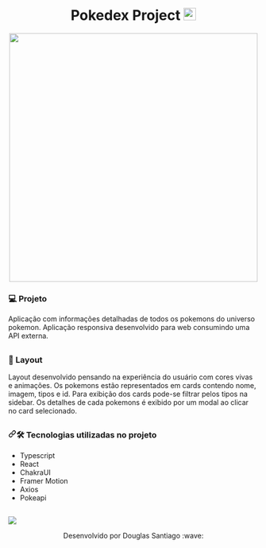 <h1 align="center">
  Pokedex Project
  <img src='https://pokedex-project-reactjs.vercel.app/pokebolaS.png' alt='pokeball' width='25'  />
</h1>

<p align="center">
  <img src="public/pokedexgif.gif" width='500' />
</p>

 <h3>💻 Projeto</h3>
<p dir="auto">
  Aplicação com informações detalhadas de todos os pokemons do universo pokemon. Aplicação responsiva desenvolvido para web consumindo uma API externa.
</p>

## <h3> 🎨 Layout</h3>
Layout desenvolvido pensando na experiência do usuário com cores vivas e animações. Os pokemons estão representados em cards contendo nome, imagem, tipos e id. 
Para exibição dos cards pode-se filtrar pelos tipos na sidebar. Os detalhes de cada pokemons é exibido por um modal ao clicar no card selecionado. 

## <h3 dir="auto"><a id="user-content-️-nesse-projeto-foi-utilizado" class="anchor" aria-hidden="true" href="#️-nesse-projeto-foi-utilizado"><svg class="octicon octicon-link" viewBox="0 0 16 16" version="1.1" width="16" height="16" aria-hidden="true"><path fill-rule="evenodd" d="M7.775 3.275a.75.75 0 001.06 1.06l1.25-1.25a2 2 0 112.83 2.83l-2.5 2.5a2 2 0 01-2.83 0 .75.75 0 00-1.06 1.06 3.5 3.5 0 004.95 0l2.5-2.5a3.5 3.5 0 00-4.95-4.95l-1.25 1.25zm-4.69 9.64a2 2 0 010-2.83l2.5-2.5a2 2 0 012.83 0 .75.75 0 001.06-1.06 3.5 3.5 0 00-4.95 0l-2.5 2.5a3.5 3.5 0 004.95 4.95l1.25-1.25a.75.75 0 00-1.06-1.06l-1.25 1.25a2 2 0 01-2.83 0z"></path></svg></a><g-emoji class="g-emoji" alias="hammer_and_wrench" fallback-src="https://github.githubassets.com/images/icons/emoji/unicode/1f6e0.png">🛠️</g-emoji> Tecnologias utilizadas no projeto</h3>
<ul dir="auto">
  <li>Typescript</li>
  <li>React</li>
  <li>ChakraUI</li>
  <li>Framer Motion</li>    
  <li>Axios</li>
  <li>Pokeapi</li>
</ul>

## <a href="https://pokedex-project-reactjs.vercel.app/" rel="nofollow">
  <img src="https://user-images.githubusercontent.com/71772559/178192066-d52e0cf7-906e-4baa-80f3-4b49dde153c0.png" style="max-width: 100%;">
</a>

<p align='center'>Desenvolvido por Douglas Santiago :wave:</p>
